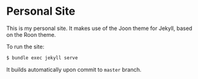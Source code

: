 # Personal Site

This is my personal site. It makes use of the Joon theme for Jekyll, based on
the Roon theme.

To run the site:

```sh
$ bundle exec jekyll serve
```

It builds automatically upon commit to `master` branch.
